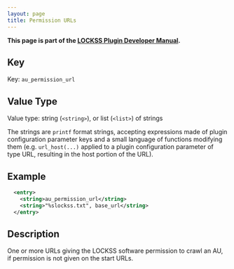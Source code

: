 ```yaml
---
layout: page
title: Permission URLs
---
```


**This page is part of the [LOCKSS Plugin Developer Manual](/developers/plugin/).**

## Key

Key: `au_permission_url`

## Value Type

Value type: string (`<string>`), or list (`<list>`) of strings

The strings are `printf` format strings, accepting expressions made of plugin configuration parameter keys and a small language of functions modifying them (e.g. `url_host(...)` applied to a plugin configuration parameter of type URL, resulting in the host portion of the URL).

## Example

```xml
  <entry>
    <string>au_permission_url</string>
    <string>"%slockss.txt", base_url</string>
  </entry>
```

## Description

One or more URLs giving the LOCKSS software permission to crawl an AU, if permission is not given on the start URLs.
